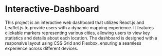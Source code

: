 # Interactive-Dashboard
This project is an interactive web dashboard that utilizes React.js and Leaflet.js to provide users with a dynamic mapping experience. It features clickable markers representing various cities, allowing users to view key statistics and details about each location. The dashboard is designed with a responsive layout using CSS Grid and Flexbox, ensuring a seamless experience across different devices.
